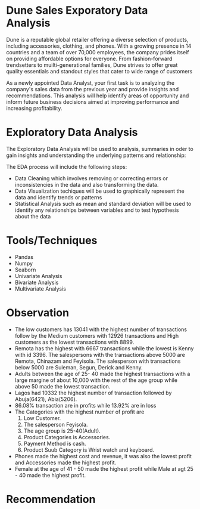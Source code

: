 # Dune Sales Exporatory Data Analysis
Dune is a reputable global retailer offering a diverse selection of products, including accessories, clothing, and phones. With a growing presence in 14 countries and a team of over 70,000 employees, the company prides itself on providing affordable options for everyone. From fashion-forward trendsetters to muilti-generational families, Dune strives to offer great quality essentials and standout styles that cater to wide range of customers

As a newly appointed Data Analyst, your first task is to analyzing the company's sales data from the previous year and provide insights and recommendations. This  analysis will help identify areas of opportunity and inform future business decisions aimed at improving performance and increasing profitability.

# Exploratory Data Analysis
The Exploratory Data Analysis will be used to analysis, summaries in oder to gain insights and understanding the underlying patterns and relationship:

The EDA process will include the following steps:

- Data Cleaning which involves removing or correcting errors or inconsistencies in the data and also transforming the data.
- Data Visualization techiques will be used to graphically represent the data and identify trends or patterns
- Statistical Analysis such as mean and standard deviation will be used to identify any relationships between variables and to test hypothesis about the data
# Tools/Techniques
- Pandas
- Numpy
- Seaborn
- Univariate Analysis
- Bivariate Analysis
- Multivariate Analysis

# Observation
- The low customers has 13041 with the highest number of transactions follow by the Medium customers with 12926 transactions and High customers as the lowest transactions with 8899.
- Remota has the highest with 6667 transactions while the lowest is Kenny with id 3396. The salespersons with the transactions above 5000 are Remota, Chinazam and Feyisola. The salesperson with transactions below 5000 are Suleman, Segun, Derick and Kenny.
- Adults between the age of 25- 40 made the highest transactions with a large margine of about 10,000 with the rest of the age group while above 50 made the lowest transaction.
- Lagos had 10332 the highest number of transaction followed by Abuja(6421), Abia(5206).
- 86.08% transaction are in profits while 13.92% are in loss
- The Categories with the highest number of profit are 
  1. Low Customer.
  2. The salesperson Feyisola.
  3. The age group is 25-40(Adult).
  4. Product Categories is Accessories.
  5. Payment Method is cash.
  6. Product Suub Category is Wrist watch and keyboard. 
- Phones made the highest cost and revenue, it was also the lowest profit and Accessories made the highest profit.
- Female at the age of 41 - 50 made the highest profit while Male at agt 25 - 40 made the highest profit.

# Recommendation
